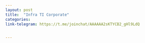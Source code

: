 ```yaml
---
layout: post
title:  "Infra TI Corporate"
categories: 
link-telegram: https://t.me/joinchat/AAAAAA2sKTYCB2_gHl9LdQ


---
```



